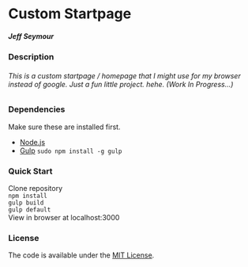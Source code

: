 # Custom Startpage
##### Jeff Seymour

### Description
###### This is a custom startpage / homepage that I might use for my browser instead of google. Just a fun little project. hehe.  (Work In Progress...)



### Dependencies
Make sure these are installed first.

* [Node.js](http://nodejs.org)
* [Gulp](http://gulpjs.com) `sudo npm install -g gulp`


### Quick Start
Clone repository  
```npm install```  
```gulp build```  
```gulp default```  
View in browser at localhost:3000

### License
The code is available under the [MIT License](LICENSE.md).
